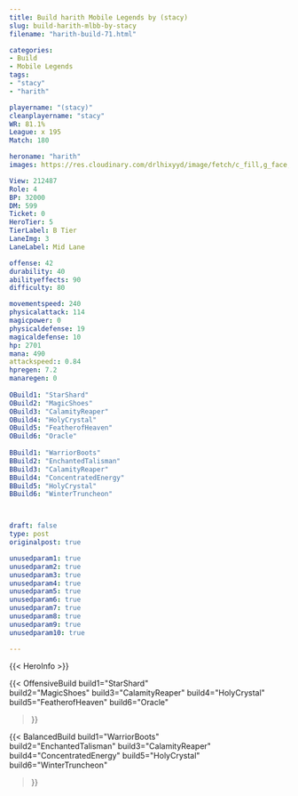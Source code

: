 ```yaml
---
title: Build harith Mobile Legends by (stacy)
slug: build-harith-mlbb-by-stacy
filename: "harith-build-71.html"

categories: 
- Build 
- Mobile Legends
tags: 
- "stacy"
- "harith"

playername: "(stacy)"
cleanplayername: "stacy"
WR: 81.1%
League: x 195
Match: 180 

heroname: "harith"
images: https://res.cloudinary.com/drlhixyyd/image/fetch/c_fill,g_face,f_auto/https://cdn2-build.mobagenie.my.id/p/images/banner/full/harith.jpg

View: 212487 
Role: 4 
BP: 32000
DM: 599 
Ticket: 0 
HeroTier: 5 
TierLabel: B Tier 
LaneImg: 3
LaneLabel: Mid Lane

offense: 42 
durability: 40 
abilityeffects: 90 
difficulty: 80 

movementspeed: 240
physicalattack: 114
magicpower: 0
physicaldefense: 19
magicaldefense: 10
hp: 2701
mana: 490
attackspeed:: 0.84
hpregen: 7.2
manaregen: 0
 
OBuild1: "StarShard"  
OBuild2: "MagicShoes" 
OBuild3: "CalamityReaper" 
OBuild4: "HolyCrystal" 
OBuild5: "FeatherofHeaven" 
OBuild6: "Oracle" 
 
BBuild1: "WarriorBoots"  
BBuild2: "EnchantedTalisman" 
BBuild3: "CalamityReaper" 
BBuild4: "ConcentratedEnergy" 
BBuild5: "HolyCrystal" 
BBuild6: "WinterTruncheon"



draft: false
type: post
originalpost: true

unusedparam1: true
unusedparam2: true
unusedparam3: true
unusedparam4: true
unusedparam5: true
unusedparam6: true
unusedparam7: true
unusedparam8: true
unusedparam9: true
unusedparam10: true

---
```


{{< HeroInfo >}} 

{{< OffensiveBuild 
build1="StarShard"  
build2="MagicShoes" 
build3="CalamityReaper" 
build4="HolyCrystal" 
build5="FeatherofHeaven" 
build6="Oracle" 
 >}} 

{{< BalancedBuild 
build1="WarriorBoots"  
build2="EnchantedTalisman" 
build3="CalamityReaper" 
build4="ConcentratedEnergy" 
build5="HolyCrystal" 
build6="WinterTruncheon" 
 >}}

